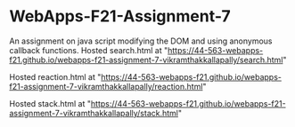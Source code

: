 # WebApps-F21-Assignment-7
An assignment on java script modifying the DOM and using anonymous callback functions.
Hosted search.html at "https://44-563-webapps-f21.github.io/webapps-f21-assignment-7-vikramthakkallapally/search.html"

Hosted reaction.html at "https://44-563-webapps-f21.github.io/webapps-f21-assignment-7-vikramthakkallapally/reaction.html"

Hosted stack.html at "https://44-563-webapps-f21.github.io/webapps-f21-assignment-7-vikramthakkallapally/stack.html"